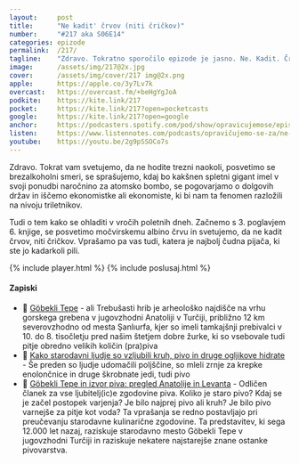```yaml
---
layout: 	post
title:  	"Ne kadit' črvov (niti čričkov)"
number: 	"#217 aka S06E14"
categories:	epizode
permalink:	/217/
tagline: 	"Zdravo. Tokratno sporočilo epizode je jasno. Ne. Kadit. Črvov. Niti čričkov. Niti ostalih posušenih živali. Razen, če ste z Betelgeze. Potem lahko."
image:		/assets/img/217@2x.jpg
cover:		/assets/img/cover/217 img@2x.png
apple:		https://apple.co/3y7Lv7k
overcast:	https://overcast.fm/+beHgYgJoA
podkite:	https://kite.link/217
pocket:		https://kite.link/217?open=pocketcasts
google:		https://kite.link/217?open=google
anchor:		https://podcasters.spotify.com/pod/show/opravicujemose/episodes/Ne-kadit-rvov-niti-rikov-e2m8pp4
listen:		https://www.listennotes.com/podcasts/opravičujemo-se-za/ne-kadit-črvov-niti-čričkov-HvDkcPfnAhO/embed/
youtube:	https://youtu.be/2g9pSSOCo7s
---
```


Zdravo. Tokrat vam svetujemo, da ne hodite trezni naokoli, posvetimo se brezalkoholni smeri, se sprašujemo, kdaj bo kakšnen spletni gigant imel v svoji ponudbi naročnino za atomsko bombo, se pogovarjamo o dolgovih držav in iščemo ekonomistke ali ekonomiste, ki bi nam ta fenomen razložili na nivoju triletnikov. 

Tudi o tem kako se ohladiti v vročih poletnih dneh. Začnemo s 3. poglavjem 6. knjige, se posvetimo močvirskemu albino črvu in svetujemo, da ne kadit črvov, niti čričkov. Vprašamo pa vas tudi, katera je najbolj čudna pijača, ki ste jo kadarkoli pili. 

{% include player.html %}
{% include poslusaj.html %}

<!--break-->

#### Zapiski

- 🍺 [Göbekli Tepe](https://en.wikipedia.org/wiki/G%C3%B6bekli_Tepe) - ali Trebušasti hrib je arheološko najdišče na vrhu gorskega grebena v jugovzhodni Anatoliji v Turčiji, približno 12 km severovzhodno od mesta Şanlıurfa, kjer so imeli tamkajšnji prebivalci v 10. do 8. tisočletju pred našim štetjem dobre žurke, ki so vsebovale tudi pitje obredno velikih količin (pra)piva
- 🥖 [Kako starodavni ljudje so vzljubili kruh, pivo in druge ogljikove hidrate](https://www.nature.com/articles/d41586-021-01681-w) - Še preden so ljudje udomačili poljščine, so mleli zrnje za krepke enolončnice in druge škrobnate jedi, tudi pivo
- 🍻 [Göbekli Tepe in izvor piva: pregled Anatolije in Levanta](https://www.homebrewersassociation.org/seminar/gobekli-tepe-and-origins-of-beer/) - Odličen članek za vse ljubitelj(ic)e zgodovine piva. Koliko je staro pivo? Kdaj se je začel postopek varjenja? Je bilo najprej pivo ali kruh? Je bilo pivo varnejše za pitje kot voda? Ta vprašanja se redno postavljajo pri preučevanju starodavne kulinarične zgodovine. Ta predstavitev, ki sega 12.000 let nazaj, raziskuje starodavno mesto Göbekli Tepe v jugovzhodni Turčiji in raziskuje nekatere najstarejše znane ostanke pivovarstva.


